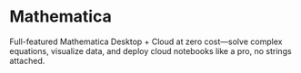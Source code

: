 # Mathematica
Full-featured Mathematica Desktop + Cloud at zero cost—solve complex equations, visualize data, and deploy cloud notebooks like a pro, no strings attached.
